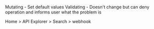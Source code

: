 Mutating - Set default values
Validating - Doesn't change but can deny operation and informs user what the problem is

Home > API Explorer > Search > webhook